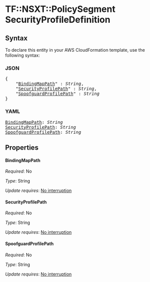 # TF::NSXT::PolicySegment SecurityProfileDefinition

## Syntax

To declare this entity in your AWS CloudFormation template, use the following syntax:

### JSON

<pre>
{
    "<a href="#bindingmappath" title="BindingMapPath">BindingMapPath</a>" : <i>String</i>,
    "<a href="#securityprofilepath" title="SecurityProfilePath">SecurityProfilePath</a>" : <i>String</i>,
    "<a href="#spoofguardprofilepath" title="SpoofguardProfilePath">SpoofguardProfilePath</a>" : <i>String</i>
}
</pre>

### YAML

<pre>
<a href="#bindingmappath" title="BindingMapPath">BindingMapPath</a>: <i>String</i>
<a href="#securityprofilepath" title="SecurityProfilePath">SecurityProfilePath</a>: <i>String</i>
<a href="#spoofguardprofilepath" title="SpoofguardProfilePath">SpoofguardProfilePath</a>: <i>String</i>
</pre>

## Properties

#### BindingMapPath

_Required_: No

_Type_: String

_Update requires_: [No interruption](https://docs.aws.amazon.com/AWSCloudFormation/latest/UserGuide/using-cfn-updating-stacks-update-behaviors.html#update-no-interrupt)

#### SecurityProfilePath

_Required_: No

_Type_: String

_Update requires_: [No interruption](https://docs.aws.amazon.com/AWSCloudFormation/latest/UserGuide/using-cfn-updating-stacks-update-behaviors.html#update-no-interrupt)

#### SpoofguardProfilePath

_Required_: No

_Type_: String

_Update requires_: [No interruption](https://docs.aws.amazon.com/AWSCloudFormation/latest/UserGuide/using-cfn-updating-stacks-update-behaviors.html#update-no-interrupt)

